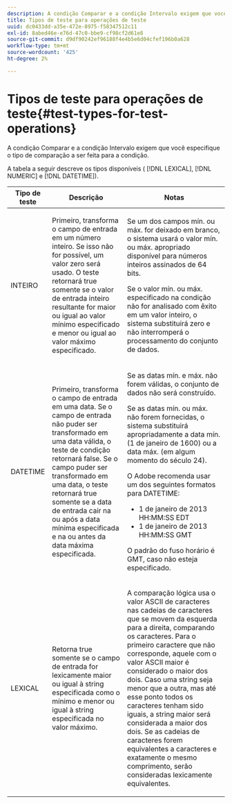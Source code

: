 ```yaml
---
description: A condição Comparar e a condição Intervalo exigem que você especifique o tipo de comparação a ser feita para a condição.
title: Tipos de teste para operações de teste
uuid: dc0433dd-a35e-472e-8975-f58347512c11
exl-id: 8abed46e-e76d-47c0-bbe9-cf98cf2d61e8
source-git-commit: d9df90242ef96188f4e4b5e6d04cfef196b0a628
workflow-type: tm+mt
source-wordcount: '425'
ht-degree: 2%

---
```


# Tipos de teste para operações de teste{#test-types-for-test-operations}

A condição Comparar e a condição Intervalo exigem que você especifique o tipo de comparação a ser feita para a condição.

A tabela a seguir descreve os tipos disponíveis ( [!DNL LEXICAL], [!DNL NUMERIC] e [!DNL DATETIME]).

<table id="table_1B3AD8BDF0414D0AB8EE0E6D1B53E2CE"> 
 <thead> 
  <tr> 
   <th colname="col1" class="entry"> Tipo de teste </th> 
   <th colname="col2" class="entry"> Descrição </th> 
   <th colname="col3" class="entry"> Notas </th> 
  </tr> 
 </thead>
 <tbody> 
  <tr> 
   <td colname="col1"> <p><span class="wintitle"> INTEIRO</span> </p> </td> 
   <td colname="col2"> <p>Primeiro, transforma o campo de entrada em um número inteiro. Se isso não for possível, um valor zero será usado. O teste retornará true somente se o valor de entrada inteiro resultante for maior ou igual ao valor mínimo especificado e menor ou igual ao valor máximo especificado. </p> </td> 
   <td colname="col3"> <p>Se um dos campos mín. ou máx. for deixado em branco, o sistema usará o valor mín. ou máx. apropriado disponível para números inteiros assinados de 64 bits. </p> <p> Se o valor mín. ou máx. especificado na condição não for analisado com êxito em um valor inteiro, o sistema substituirá zero e não interromperá o processamento do conjunto de dados. </p> </td> 
  </tr> 
  <tr> 
   <td colname="col1"> <p><span class="wintitle"> DATETIME</span> </p> </td> 
   <td colname="col2"> <p>Primeiro, transforma o campo de entrada em uma data. Se o campo de entrada não puder ser transformado em uma data válida, o teste de condição retornará false. Se o campo puder ser transformado em uma data, o teste retornará true somente se a data de entrada cair na ou após a data mínima especificada e na ou antes da data máxima especificada. </p> </td> 
   <td colname="col3"> <p>Se as datas mín. e máx. não forem válidas, o conjunto de dados não será construído. </p> <p> Se as datas mín. ou máx. não forem fornecidas, o sistema substituirá apropriadamente a data mín. (1 de janeiro de 1600) ou a data máx. (em algum momento do século 24). </p> <p> O Adobe recomenda usar um dos seguintes formatos para <span class="wintitle"> DATETIME</span>: </p> 
    <ul id="ul_44F469CC5D974382AF70D7B1975CF077"> 
     <li id="li_DB5FD4AFD6B34436ACD7C13282F64956"> 1 de janeiro de 2013 HH:MM:SS EDT </li> 
     <li id="li_307580C3F97D495BB16F1212DB38CE37"> 1 de janeiro de 2013 HH:MM:SS GMT </li> 
    </ul> <p> O padrão do fuso horário é GMT, caso não esteja especificado. </p> </td> 
  </tr> 
  <tr> 
   <td colname="col1"> <p><span class="wintitle"> LEXICAL</span> </p> </td> 
   <td colname="col2"> <p>Retorna true somente se o campo de entrada for lexicamente maior ou igual à string especificada como o mínimo e menor ou igual à string especificada no valor máximo. </p> </td> 
   <td colname="col3"> <p>A comparação lógica usa o valor ASCII de caracteres nas cadeias de caracteres que se movem da esquerda para a direita, comparando os caracteres. Para o primeiro caractere que não corresponde, aquele com o valor ASCII maior é considerado o maior dos dois. Caso uma string seja menor que a outra, mas até esse ponto todos os caracteres tenham sido iguais, a string maior será considerada a maior dos dois. Se as cadeias de caracteres forem equivalentes a caracteres e exatamente o mesmo comprimento, serão consideradas lexicamente equivalentes. </p> </td> 
  </tr> 
 </tbody> 
</table>
